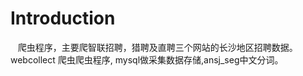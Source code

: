 # Introduction
    爬虫程序，主要爬智联招聘，猎聘及直聘三个网站的长沙地区招聘数据。
webcollect 爬虫爬虫程序, mysql做采集数据存储,ansj_seg中文分词。



